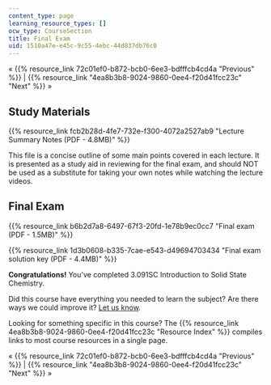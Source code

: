 ```yaml
---
content_type: page
learning_resource_types: []
ocw_type: CourseSection
title: Final Exam
uid: 1510a47e-e45c-9c55-4ebc-44d837db76c0
---
```


« {{% resource_link 72c01ef0-b872-bcb0-6ee3-bdfffcb4cd4a "Previous" %}} | {{% resource_link "4ea8b3b8-9024-9860-0ee4-f20d41fcc23c" "Next" %}} »

Study Materials
---------------

{{% resource_link fcb2b28d-4fe7-732e-f300-4072a2527ab9 "Lecture Summary Notes (PDF - 4.8MB)" %}}

This file is a concise outline of some main points covered in each lecture. It is presented as a study aid in reviewing for the final exam, and should NOT be used as a substitute for taking your own notes while watching the lecture videos.

Final Exam
----------

{{% resource_link b6b2d7a8-6497-67f3-20fd-1e78b9ec0cc7 "Final exam (PDF - 1.5MB)" %}}

{{% resource_link 1d3b0608-b335-7cae-e543-d49694703434 "Final exam solution key (PDF - 4.4MB)" %}}

**Congratulations!** You've completed 3.091SC Introduction to Solid State Chemistry.

Did this course have everything you needed to learn the subject? Are there ways we could improve it? [Let us know](/about/contactus?Referer=OCWScholar).

Looking for something specific in this course? The {{% resource_link 4ea8b3b8-9024-9860-0ee4-f20d41fcc23c "Resource Index" %}} compiles links to most course resources in a single page.

« {{% resource_link 72c01ef0-b872-bcb0-6ee3-bdfffcb4cd4a "Previous" %}} | {{% resource_link "4ea8b3b8-9024-9860-0ee4-f20d41fcc23c" "Next" %}} »